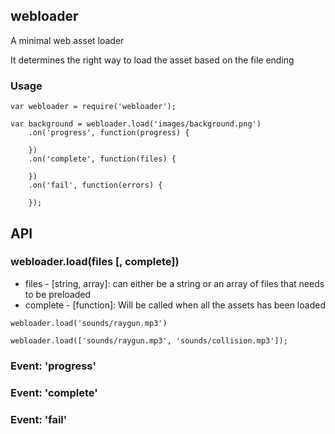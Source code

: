 ## webloader

A minimal web asset loader

It determines the right way to load the asset based on the file ending


### Usage

```
var webloader = require('webloader');

var background = webloader.load('images/background.png')
	.on('progress', function(progress) {

	})
	.on('complete', function(files) {

	})
	.on('fail', function(errors) {

	});
```

## API

### webloader.load(files [, complete])

 - files - [string, array]: can either be a string or an array of files that
   needs to be preloaded
 - complete - [function]: Will be called when all the assets has been loaded

```
webloader.load('sounds/raygun.mp3')
```
```
webloader.load(['sounds/raygun.mp3', 'sounds/collision.mp3']);
```

### Event: 'progress'
### Event: 'complete'
### Event: 'fail'
